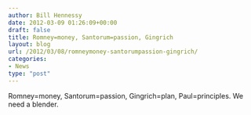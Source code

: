 ```yaml
---
author: Bill Hennessy
date: 2012-03-09 01:26:09+00:00
draft: false
title: Romney=money, Santorum=passion, Gingrich
layout: blog
url: /2012/03/08/romneymoney-santorumpassion-gingrich/
categories:
- News
type: "post"
---
```


Romney=money, Santorum=passion, Gingrich=plan, Paul=principles. We need a blender.
